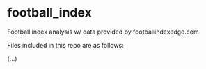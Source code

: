 # football_index
Football index analysis w/ data provided by footballindexedge.com


Files included in this repo are as follows:

(...)